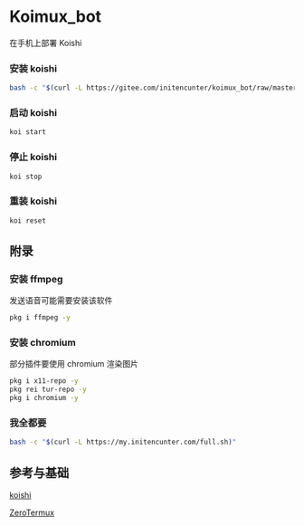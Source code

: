 # Koimux_bot

在手机上部署 Koishi

### 安装 koishi

```bash
bash -c "$(curl -L https://gitee.com/initencunter/koimux_bot/raw/master/script/koishi.sh)"
```

### 启动 koishi
```bash
koi start
```

### 停止 koishi
```bash
koi stop
```

### 重装 koishi
```bash
koi reset
```

## 附录

### 安装 ffmpeg

发送语音可能需要安装该软件
```bash
pkg i ffmpeg -y
```
### 安装 chromium

部分插件要使用 chromium 渲染图片
```bash
pkg i x11-repo -y
pkg rei tur-repo -y
pkg i chromium -y
```

### 我全都要

```bash
bash -c "$(curl -L https://my.initencunter.com/full.sh)"
```

## 参考与基础

[koishi](https://github.com/koishijs/koishi)

[ZeroTermux](https://od.ixcmstudio.cn/repository/main/ZeroTermux/)